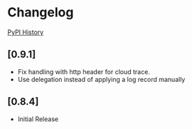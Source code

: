 # Changelog

[PyPI History][1]

[1]: https://pypi.org/project/fastapi-cloud-logging/#history

## [0.9.1]

* Fix handling with http header for cloud trace.
* Use delegation instead of applying a log record manually

## [0.8.4]

* Initial Release
